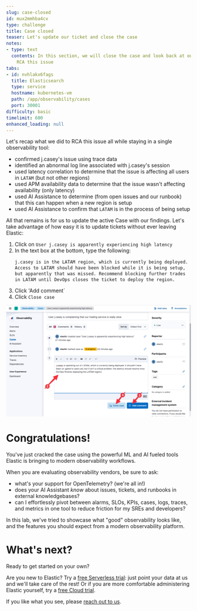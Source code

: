 ```yaml
---
slug: case-closed
id: mux2mmhba4cv
type: challenge
title: Case closed
teaser: Let's update our ticket and close the case
notes:
- type: text
  contents: In this section, we will close the case and look back at our efforts to
    RCA this issue
tabs:
- id: nvhlakx6fags
  title: Elasticsearch
  type: service
  hostname: kubernetes-vm
  path: /app/observability/cases
  port: 30001
difficulty: basic
timelimit: 600
enhanced_loading: null
---
```

Let's recap what we did to RCA this issue all while staying in a single observability tool:
* confirmed j.casey's issue using trace data
* identified an abnormal log line associated with j.casey's session
* used latency correlation to determine that the issue is affecting all users in `LATAM` (but not other regions)
* used APM availability data to determine that the issue wasn't affecting availability (only latency)
* used AI Assistance to determine (from open issues and our runbook) that this can happen when a new region is setup
* used AI Assistance to confirm that `LATAM` is in the process of being setup

All that remains is for us to update the active Case with our findings. Let's take advantage of how easy it is to update tickets without ever leaving Elastic:

1. Click on `User j.casey is apparently experiencing high latency`
2. In the text box at the bottom, type the following:
    ```
    j.casey is in the LATAM region, which is currently being deployed. Access to LATAM should have been blocked while it is being setup, but apparently that was missed. Recommend blocking further trades in LATAM until DevOps closes the ticket to deploy the region.
    ```
3. Click 'Add comment`
4. Click `Close case`

![case-closed.png](../assets/case-closed.png)

# Congratulations!

You've just cracked the case using the powerful ML and AI fueled tools Elastic is bringing to modern observability workflows.

When you are evaluating observability vendors, be sure to ask:
* what's your support for OpenTelemetry? (we're all in!)
* does your AI Assistant _know_ about issues, tickets, and runbooks in external knowledgebases?
* can I effortlessly pivot between alarms, SLOs, KPIs, cases, logs, traces, and metrics in one tool to reduce friction for my SREs and developers?

In this lab, we've tried to showcase what "good" observability looks like, and the features you should expect from a modern observability platform.

# What's next?

Ready to get started on your own?

Are you new to Elastic? Try a [free Serverless trial](https://www.elastic.co/cloud/serverless): just point your data at us and we'll take care of the rest! Or if you are more comfortable administering Elastic yourself, try a [free Cloud trial](https://www.elastic.co/cloud/cloud-trial-overview).

If you like what you see, please [reach out to us](https://www.elastic.co/contact).
